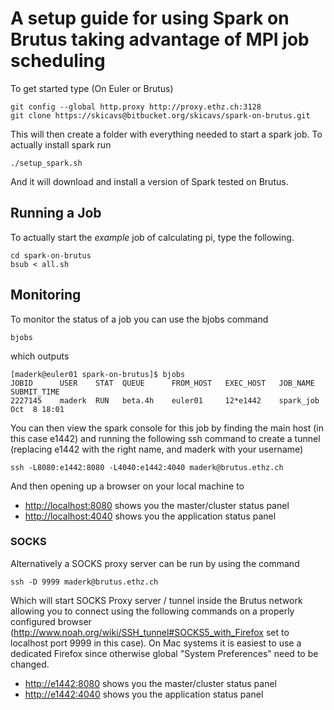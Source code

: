 # A setup guide for using Spark on Brutus taking advantage of MPI job scheduling

To get started type (On Euler or Brutus)
```
git config --global http.proxy http://proxy.ethz.ch:3128
git clone https://skicavs@bitbucket.org/skicavs/spark-on-brutus.git
```

This will then create a folder with everything needed to start a spark job. 
To actually install spark run 
```
./setup_spark.sh
```
And it will download and install a version of Spark tested on Brutus.

## Running a Job
To actually start the *example* job of calculating pi, type the following.

```
cd spark-on-brutus
bsub < all.sh
```

## Monitoring

To monitor the status of a job you can use the bjobs command
```
bjobs
```
which outputs
```
[maderk@euler01 spark-on-brutus]$ bjobs
JOBID      USER    STAT  QUEUE      FROM_HOST   EXEC_HOST   JOB_NAME   SUBMIT_TIME
2227145    maderk  RUN   beta.4h    euler01     12*e1442    spark_job  Oct  8 18:01
```

You can then view the spark console for this job by finding the main host (in this case e1442) and running the following ssh command to create a tunnel (replacing e1442 with the right name, and maderk with your username)
```
ssh -L8080:e1442:8080 -L4040:e1442:4040 maderk@brutus.ethz.ch 
```

And then opening up a browser on your local machine to

* [http://localhost:8080](http://localhost:8080)  shows you the master/cluster status panel
* [http://localhost:4040](http://localhost:4040)  shows you the application status panel


### SOCKS
Alternatively a SOCKS proxy server can be run by using the command
```
ssh -D 9999 maderk@brutus.ethz.ch
```

Which will start SOCKS Proxy server / tunnel inside the Brutus network allowing you to connect using the following commands on a properly configured browser (http://www.noah.org/wiki/SSH_tunnel#SOCKS5_with_Firefox set to localhost port 9999 in this case). 
On Mac systems it is easiest to use a dedicated Firefox since otherwise global "System Preferences" need to be changed.

* [http://e1442:8080](http://e1442:8080)  shows you the master/cluster status panel
* [http://e1442:4040](http://e1442:4040)  shows you the application status panel
